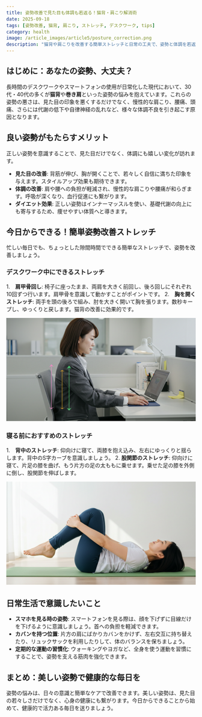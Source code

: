 ```yaml
---
title: 姿勢改善で見た目も体調も若返る！猫背・肩こり解消術
date: 2025-09-18
tags: [姿勢改善, 猫背, 肩こり, ストレッチ, デスクワーク, tips]
category: health
image: /article_images/article5/posture_correction.png
description: "猫背や肩こりを改善する簡単ストレッチと日常の工夫で、姿勢と体調を若返らせる実践ガイド。"
---
```


## はじめに：あなたの姿勢、大丈夫？

長時間のデスクワークやスマートフォンの使用が日常化した現代において、30代・40代の多くが**猫背**や**巻き肩**といった姿勢の悩みを抱えています。これらの姿勢の悪さは、見た目の印象を悪くするだけでなく、慢性的な肩こり、腰痛、頭痛、さらには代謝の低下や自律神経の乱れなど、様々な体調不良を引き起こす原因となります。

## 良い姿勢がもたらすメリット

正しい姿勢を意識することで、見た目だけでなく、体調にも嬉しい変化が訪れます。

* **見た目の改善**: 背筋が伸び、胸が開くことで、若々しく自信に満ちた印象を与えます。スタイルアップ効果も期待できます。
* **体調の改善**: 肩や腰への負担が軽減され、慢性的な肩こりや腰痛が和らぎます。呼吸が深くなり、血行促進にも繋がります。
* **ダイエット効果**: 正しい姿勢はインナーマッスルを使い、基礎代謝の向上にも寄与するため、痩せやすい体質へと導きます。

## 今日からできる！簡単姿勢改善ストレッチ

忙しい毎日でも、ちょっとした隙間時間でできる簡単なストレッチで、姿勢を改善しましょう。

### デスクワーク中にできるストレッチ

1.　**肩甲骨回し**: 椅子に座ったまま、両肩を大きく前回し、後ろ回しにそれぞれ10回ずつ行います。肩甲骨を意識して動かすことがポイントです。
2.　**胸を開くストレッチ**: 両手を頭の後ろで組み、肘を大きく開いて胸を張ります。数秒キープし、ゆっくりと戻します。猫背の改善に効果的です。

![デスクワーク中の正しい姿勢のイメージ](/article_images/health/desk_work_posture.png)

### 寝る前におすすめのストレッチ

1.　**背中のストレッチ**: 仰向けに寝て、両膝を抱え込み、左右にゆっくりと揺らします。背中のS字カーブを意識しましょう。
2.  **股関節のストレッチ**: 仰向けに寝て、片足の膝を曲げ、もう片方の足の太ももに乗せます。乗せた足の膝を外側に倒し、股関節を伸ばします。

![ストレッチのイメージ](/article_images/health/stretching.png)

## 日常生活で意識したいこと

* **スマホを見る時の姿勢**: スマートフォンを見る際は、顔を下げずに目線だけを下げるように意識しましょう。首への負担を軽減できます。
* **カバンを持つ位置**: 片方の肩にばかりカバンをかけず、左右交互に持ち替えたり、リュックサックを利用したりして、体のバランスを保ちましょう。
* **定期的な運動の習慣化**: ウォーキングやヨガなど、全身を使う運動を習慣にすることで、姿勢を支える筋肉を強化できます。

## まとめ：美しい姿勢で健康的な毎日を

姿勢の悩みは、日々の意識と簡単なケアで改善できます。美しい姿勢は、見た目の若々しさだけでなく、心身の健康にも繋がります。今日からできることから始めて、健康的で活力ある毎日を送りましょう。
